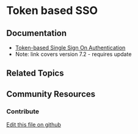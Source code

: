 # Token based SSO

## Documentation

* [Token-based Single Sign On Authentication](https://portal.liferay.dev/docs/7-2/deploy/-/knowledge_base/d/token-based-single-sign-on-authentication)
* Note: link covers version 7.2 - requires update

## Related Topics


## Community Resources


### Contribute

[Edit this file on github](https://github.com/olafk/controlpanel-documentation-docs/blob/master/md/73en/com_liferay_configuration_admin_web_portlet_InstanceSettingsPortlet/com.liferay.portal.security.sso.token.internal.configuration.TokenConfiguration.md)
